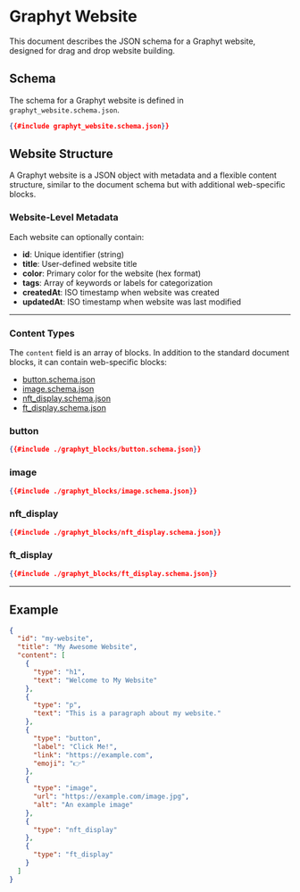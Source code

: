 # Graphyt Website

This document describes the JSON schema for a Graphyt website, designed for drag and drop website building.

## Schema

The schema for a Graphyt website is defined in `graphyt_website.schema.json`.

```json
{{#include graphyt_website.schema.json}}
```

## Website Structure

A Graphyt website is a JSON object with metadata and a flexible content structure, similar to the document schema but with additional web-specific blocks.

### Website-Level Metadata

Each website can optionally contain:

- **id**: Unique identifier (string)
- **title**: User-defined website title
- **color**: Primary color for the website (hex format)
- **tags**: Array of keywords or labels for categorization
- **createdAt**: ISO timestamp when website was created
- **updatedAt**: ISO timestamp when website was last modified

---

### Content Types

The `content` field is an array of blocks. In addition to the standard document blocks, it can contain web-specific blocks:

- [button.schema.json](./graphyt_blocks/button.schema.json)
- [image.schema.json](./graphyt_blocks/image.schema.json)
- [nft_display.schema.json](./graphyt_blocks/nft_display.schema.json)
- [ft_display.schema.json](./graphyt_blocks/ft_display.schema.json)

### button

```json
{{#include ./graphyt_blocks/button.schema.json}}
```

### image

```json
{{#include ./graphyt_blocks/image.schema.json}}
```

### nft_display

```json
{{#include ./graphyt_blocks/nft_display.schema.json}}
```

### ft_display

```json
{{#include ./graphyt_blocks/ft_display.schema.json}}
```

---

## Example

```json
{
  "id": "my-website",
  "title": "My Awesome Website",
  "content": [
    {
      "type": "h1",
      "text": "Welcome to My Website"
    },
    {
      "type": "p",
      "text": "This is a paragraph about my website."
    },
    {
      "type": "button",
      "label": "Click Me!",
      "link": "https://example.com",
      "emoji": "👉"
    },
    {
      "type": "image",
      "url": "https://example.com/image.jpg",
      "alt": "An example image"
    },
    {
      "type": "nft_display"
    },
    {
      "type": "ft_display"
    }
  ]
}
```